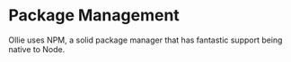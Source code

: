 # Package Management

Ollie uses NPM, a solid package manager that has fantastic support being native to Node.
